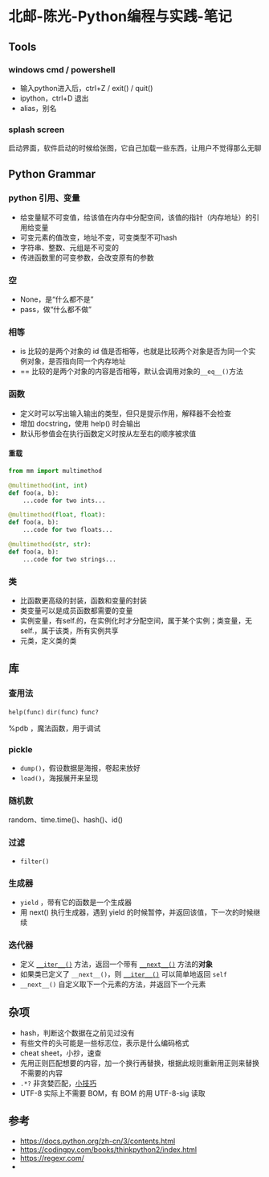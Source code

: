 # 北邮-陈光-Python编程与实践-笔记

## Tools

### windows cmd / powershell

- 输入python进入后，ctrl+Z / exit() / quit()
- ipython，ctrl+D 退出
- alias，别名

### splash screen

启动界面，软件启动的时候给张图，它自己加载一些东西，让用户不觉得那么无聊

## Python Grammar

### python 引用、变量

- 给变量赋不可变值，给该值在内存中分配空间，该值的指针（内存地址）的引用给变量
- 可变元素的值改变，地址不变，可变类型不可hash
- 字符串、整数、元组是不可变的
- 传进函数里的可变参数，会改变原有的参数

### 空

- None，是“什么都不是”
- pass，做“什么都不做”

### 相等

- is 比较的是两个对象的 id 值是否相等，也就是比较两个对象是否为同一个实例对象，是否指向同一个内存地址
- == 比较的是两个对象的内容是否相等，默认会调用对象的`__eq__()`方法

### 函数

- 定义时可以写出输入输出的类型，但只是提示作用，解释器不会检查
- 增加 docstring，使用 help() 时会输出
- 默认形参值会在执行函数定义时按从左至右的顺序被求值

#### 重载

```python
from mm import multimethod

@multimethod(int, int)
def foo(a, b):
    ...code for two ints...

@multimethod(float, float):
def foo(a, b):
    ...code for two floats...

@multimethod(str, str):
def foo(a, b):
    ...code for two strings...
```

### 类

- 比函数更高级的封装，函数和变量的封装
- 类变量可以是成员函数都需要的变量
- 实例变量，有self.的，在实例化时才分配空间，属于某个实例；类变量，无self.，属于该类，所有实例共享
- 元类，定义类的类

## 库

### 查用法

`help(func)` `dir(func)` `func?` 

%pdb ，魔法函数，用于调试

### pickle

- `dump()`，假设数据是海报，卷起来放好
- `load()`，海报展开来呈现

### 随机数

random、time.time()、hash()、id()

### 过滤

- `filter()` 

### 生成器

- `yield` ，带有它的函数是一个生成器
- 用 next() 执行生成器，遇到 yield 的时候暂停，并返回该值，下一次的时候继续

### 迭代器

- 定义 [`__iter__()`](https://docs.python.org/zh-cn/3/reference/datamodel.html#object.__iter__) 方法，返回一个带有 [`__next__()`](https://docs.python.org/zh-cn/3/library/stdtypes.html#iterator.__next__) 方法的**对象** 
- 如果类已定义了 `__next__()`，则 [`__iter__()`](https://docs.python.org/zh-cn/3/reference/datamodel.html#object.__iter__) 可以简单地返回 `self`
- `__next__()` 自定义取下一个元素的方法，并返回下一个元素

## 杂项

- hash，判断这个数据在之前见过没有
- 有些文件的头可能是一些标志位，表示是什么编码格式
- cheat sheet，小抄，速查
- 先用正则匹配想要的内容，加一个换行再替换，根据此规则重新用正则来替换不需要的内容
- `.*?` 非贪婪匹配，[小技巧](https://www.bilibili.com/video/BV1b7411N7P2?p=20) 
- UTF-8 实际上不需要 BOM，有 BOM 的用 UTF-8-sig 读取

## 参考

- https://docs.python.org/zh-cn/3/contents.html
- https://codingpy.com/books/thinkpython2/index.html
- https://regexr.com/
- 